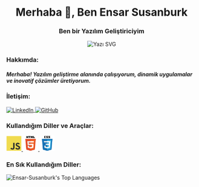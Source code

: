 <h1 align="center">Merhaba 👋, Ben Ensar Susanburk</h1>
<h3 align="center">Ben bir Yazılım Geliştiriciyim</h3>

<p align="center">
  <img src="https://readme-typing-svg.herokuapp.com?color=%2336BCF7&lines=Ben+bir+Yazılım+Geliştiriciyim" alt="Yazı SVG" />
</p>

<h3 align="left">Hakkımda:</h3>
<p align="left">
<h5>Merhaba! Yazılım geliştirme alanında çalışıyorum, dinamik uygulamalar ve inovatif çözümler üretiyorum.</h5> 
</p>

<h3 align="left">İletişim:</h3>
<p align="left">
  <a href="https://www.linkedin.com/in/ensar-susanburk-59626b29a/" target="_blank">
    <img align="center" src="https://raw.githubusercontent.com/rahuldkjain/github-profile-readme-generator/master/src/images/icons/Social/linked-in-alt.svg" alt="LinkedIn" height="30" width="40" />
  </a>
  <a href="https://github.com/Ensar-Susanburk" target="_blank">
    <img align="center" src="https://raw.githubusercontent.com/rahuldkjain/github-profile-readme-generator/master/src/images/icons/Social/github.svg" alt="GitHub" height="30" width="40" />
  </a>
</p>

<h3 align="left">Kullandığım Diller ve Araçlar:</h3>
<p align="left">
  <a href="https://developer.mozilla.org/en-US/docs/Web/JavaScript" target="_blank" rel="noreferrer">
    <img src="https://raw.githubusercontent.com/devicons/devicon/master/icons/javascript/javascript-original.svg" alt="JavaScript" width="40" height="40"/>
  </a>
  <a href="https://developer.mozilla.org/en-US/docs/Web/HTML" target="_blank" rel="noreferrer">
    <img src="https://raw.githubusercontent.com/devicons/devicon/master/icons/html5/html5-original-wordmark.svg" alt="HTML" width="40" height="40"/>
  </a>
  <a href="https://developer.mozilla.org/en-US/docs/Web/CSS" target="_blank" rel="noreferrer">
    <img src="https://raw.githubusercontent.com/devicons/devicon/master/icons/css3/css3-original-wordmark.svg" alt="CSS" width="40" height="40"/>
  </a>
</p>

<h3 align="left">En Sık Kullandığım Diller:</h3>
<p align="left">
  <img src="https://github-readme-stats.vercel.app/api/top-langs/?username=Ensar-Susanburk&layout=compact&langs_count=8&theme=tokyonight&cache_seconds=86400" alt="Ensar-Susanburk's Top Languages"/>
</p>

